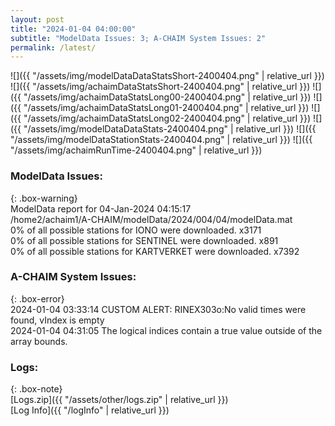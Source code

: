 ```yaml
---
layout: post
title: "2024-01-04 04:00:00"
subtitle: "ModelData Issues: 3; A-CHAIM System Issues: 2"
permalink: /latest/
---
```


![]({{ "/assets/img/modelDataDataStatsShort-2400404.png" | relative_url }})
![]({{ "/assets/img/achaimDataStatsShort-2400404.png" | relative_url }})
![]({{ "/assets/img/achaimDataStatsLong00-2400404.png" | relative_url }})
![]({{ "/assets/img/achaimDataStatsLong01-2400404.png" | relative_url }})
![]({{ "/assets/img/achaimDataStatsLong02-2400404.png" | relative_url }})
![]({{ "/assets/img/modelDataDataStats-2400404.png" | relative_url }})
![]({{ "/assets/img/modelDataStationStats-2400404.png" | relative_url }})
![]({{ "/assets/img/achaimRunTime-2400404.png" | relative_url }})


### ModelData Issues:  
  
{: .box-warning}  
 ModelData report for 04-Jan-2024 04:15:17   
 /home2/achaim1/A-CHAIM/modelData/2024/004/04/modelData.mat   
 0% of all possible stations for IONO were downloaded. x3171   
 0% of all possible stations for SENTINEL were downloaded. x891   
 0% of all possible stations for KARTVERKET were downloaded. x7392   
  
### A-CHAIM System Issues:  
  
{: .box-error}  
2024-01-04 03:33:14 CUSTOM ALERT: RINEX303o:No valid times were found, vIndex is empty  
2024-01-04 04:31:05 The logical indices contain a true value outside of the array bounds.  

### Logs:  
  
{: .box-note}  
[Logs.zip]({{ "/assets/other/logs.zip" | relative_url }})  
[Log Info]({{ "/logInfo" | relative_url }})  
